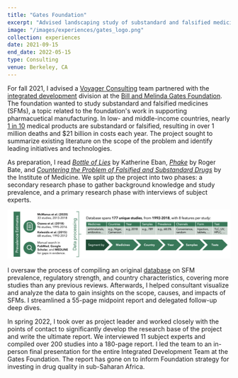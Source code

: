 ```yaml
---
title: "Gates Foundation"
excerpt: "Advised landscaping study of substandard and falsified medicines in sub-Saharan Africa."
image: "/images/experiences/gates_logo.png"
collection: experiences
date: 2021-09-15
end_date: 2022-05-15
type: Consulting
venue: Berkeley, CA
---
```


For fall 2021, I advised a [Voyager Consulting](http://www.voyagerconsulting.org/) team partnered with the [integrated development](https://www.gatesfoundation.org/our-work/programs/global-health/integrated-development) division at the [Bill and Melinda Gates Foundation](https://www.gatesfoundation.org/). The foundation wanted to study substandard and falsified medicines (SFMs), a topic related to the foundation's work in supporting pharmacuetical manufacturing. In low- and middle-income countries, nearly [1 in 10](https://www.who.int/news-room/fact-sheets/detail/substandard-and-falsified-medical-products) medical products are substandard or falsified, resulting in over 1 million deaths and $21 billion in costs each year. The project sought to summarize existing literature on the scope of the problem and identify leading initiatives and technologies.

As preparation, I read [*Bottle of Lies*](https://www.amazon.com/Bottle-Lies-Inside-Story-Generic/dp/0062338781) by Katherine Eban, [*Phake*](https://www.amazon.com/Phake-Deadly-Falsified-Substandard-Medicines/dp/084477233X) by Roger Bate, and [*Countering the Problem of Falsified and Substandard Drugs*](https://www.nap.edu/resource/18272/CounteringtheProblemofFalsifiedandSubstandardDrugs_RB.pdf) by the Institute of Medicine. We split up the project into two phases: a secondary research phase to gather background knowledge and study prevalence, and a primary research phase with interviews of subject experts.

<img width="800px" src="/images/experiences/gates_method.png">

I oversaw the process of compiling an original [database](https://docs.google.com/spreadsheets/d/1CggPY4jmicgPwr4yXQr9jnu4BOjSRL1jU1c43dH4BTI/edit#gid=371334395) on SFM prevalence, regulatory strength, and country characteristics, covering more studies than any previous reviews. Afterwards, I helped consultant visualize and analyze the data to gain insights on the scope, causes, and impacts of SFMs. I streamlined a 55-page midpoint report and delegated follow-up deep dives.

In spring 2022, I took over as project leader and worked closely with the points of contact to significantly develop the research base of the project and write the ultimate report. We interviewed 11 subject experts and compiled over 200 studies into a 180-page report. I led the team to an in-person final presentation for the entire Integrated Development Team at the Gates Foundation. The report has gone on to inform Foundation strategy for investing in drug quality in sub-Saharan Africa.